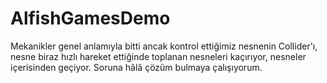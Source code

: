 # AlfishGamesDemo
Mekanikler genel anlamıyla bitti ancak kontrol ettiğimiz nesnenin Collider'ı, nesne biraz hızlı hareket ettiğinde toplanan nesneleri kaçırıyor, nesneler içerisinden geçiyor. Soruna hâlâ çözüm bulmaya çalışıyorum.

